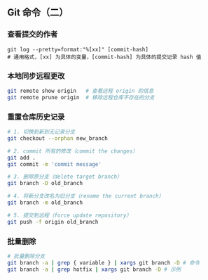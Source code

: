## Git 命令（二）

### 查看提交的作者
```
git log --pretty=format:"%[xx]" [commit-hash] 
# 通用格式，[xx] 为具体的变量，[commit-hash] 为具体的提交记录 hash 值
```
<!-- ## 重写历史 —— filter-branch -->

### 本地同步远程更改
```sh
git remote show origin   # 查看远程 origin 的信息
git remote prune origin  # 移除远程仓库不存在的分支
```

### 重置仓库历史记录
```sh
# 1. 切换到新到无记录分支
git checkout --orphan new_branch

# 2. commit 所有的修改（commit the changes）
git add .
git commit -m 'commit message'

# 3. 删除原分支（delete target branch）
git branch -D old_branch

# 4. 将新分支改名为旧分支（rename the current branch）
git branch -m old_branch

# 5. 提交到远程（force update repository）
git push -f origin old_branch
```

### 批量删除
```sh
# 批量删除分支
git branch -a | grep { variable } | xargs git branch -D # 命令
git branch -a | grep hotfix | xargs git branch -D # 示例
```